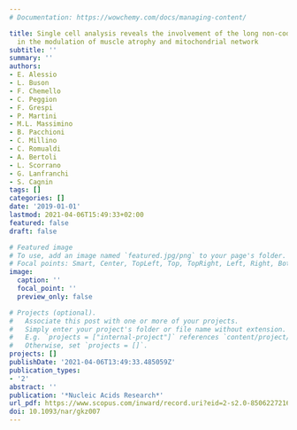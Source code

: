 ```yaml
---
# Documentation: https://wowchemy.com/docs/managing-content/

title: Single cell analysis reveals the involvement of the long non-coding RNA Pvt1
  in the modulation of muscle atrophy and mitochondrial network
subtitle: ''
summary: ''
authors:
- E. Alessio
- L. Buson
- F. Chemello
- C. Peggion
- F. Grespi
- P. Martini
- M.L. Massimino
- B. Pacchioni
- C. Millino
- C. Romualdi
- A. Bertoli
- L. Scorrano
- G. Lanfranchi
- S. Cagnin
tags: []
categories: []
date: '2019-01-01'
lastmod: 2021-04-06T15:49:33+02:00
featured: false
draft: false

# Featured image
# To use, add an image named `featured.jpg/png` to your page's folder.
# Focal points: Smart, Center, TopLeft, Top, TopRight, Left, Right, BottomLeft, Bottom, BottomRight.
image:
  caption: ''
  focal_point: ''
  preview_only: false

# Projects (optional).
#   Associate this post with one or more of your projects.
#   Simply enter your project's folder or file name without extension.
#   E.g. `projects = ["internal-project"]` references `content/project/deep-learning/index.md`.
#   Otherwise, set `projects = []`.
projects: []
publishDate: '2021-04-06T13:49:33.485059Z'
publication_types:
- '2'
abstract: ''
publication: '*Nucleic Acids Research*'
url_pdf: https://www.scopus.com/inward/record.uri?eid=2-s2.0-85062272162&doi=10.1093%2fnar%2fgkz007&partnerID=40&md5=bb3ad97477e1425436c2b6581a0aa38f
doi: 10.1093/nar/gkz007
---
```

